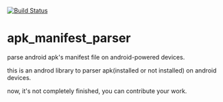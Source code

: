 [![Build Status](https://travis-ci.org/luoqii/apk_manifest_parser.svg)](https://travis-ci.org/luoqii/apk_manifest_parser)

# apk_manifest_parser
parse android apk's manifest file on android-powered devices.

this is an androd library to parser apk(installed or not installed) on android devices.

now, it's not completely finished, you can contribute your work.

